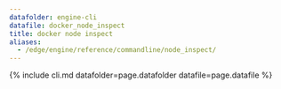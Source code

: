 ```yaml
---
datafolder: engine-cli
datafile: docker_node_inspect
title: docker node inspect
aliases:
  - /edge/engine/reference/commandline/node_inspect/
---
```

<!--
This page is automatically generated from Docker's source code. If you want to
suggest a change to the text that appears here, open a ticket or pull request
in the source repository on GitHub:

https://github.com/docker/cli
-->
{% include cli.md datafolder=page.datafolder datafile=page.datafile %}
